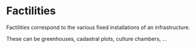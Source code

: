 # Factilities

Factilities correspond to the various fixed installations of an infrastructure.

These can be greenhouses, cadastral plots, culture chambers, ...